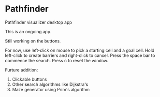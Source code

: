 # Pathfinder
Pathfinder visualizer desktop app

This is an ongoing app.

Still working on the buttons.

For now, use left-click on mouse to pick a starting cell and a goal cell.
Hold left-click to create barriers and right-click to cancel.
Press the space bar to commence the search.
Press c to reset the window.

Furture addition:

1. Clickable buttons
2. Other search algorithms like Dijkstra's
3. Maze generator using Prim's algorithm
